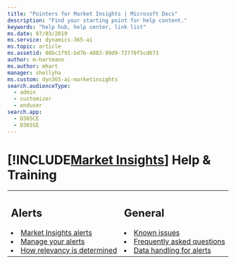 ```yaml
---
title: "Pointers for Market Insights | Microsoft Docs"
description: "Find your starting point for help content."
keywords: "help hub, help center, link list"
ms.date: 07/03/2019
ms.service: dynamics-365-ai
ms.topic: article
ms.assetid: 08bc1f91-bd7b-4083-99d9-72770f5cd673
author: m-hartmann
ms.author: mhart
manager: shellyha
ms.custom: dyn365-ai-marketinsights
search.audienceType: 
  - admin
  - customizer
  - enduser
search.app: 
  - D365CE
  - D365SE
---
```


# [!INCLUDE[Market Insights](../includes/pn-market-insights-short.md)] Help & Training

<table>
<tr>
<td>

<h2> Alerts </h2>

<li><a href="alerts-overview.md" data-raw-source="[Market Insights alerts](alerts-overview.md)">Market Insights alerts</a></li>
<li><a href="alerts-management.md" data-raw-source="[Manage your alerts](alerts-management.md)">Manage your alerts</a></li>
<li><a href="alerts-data-science.md" data-raw-source="[How relevancy is determined](alerts-data-science.md)">How relevancy is determined</a></li>
</td>

<td>

<h2> General </h2>

<li><a href="known-issues.md" data-raw-source="[Known issues](known-issues.md)">Known issues</a></li>
<li><a href="faq.md" data-raw-source="[Frequently asked questions](faq.md)">Frequently asked questions</a></li>
<li><a href="alerts-data-handling.md" data-raw-source="[Data handling for alerts](alerts-data-handling.md)">Data handling for alerts</a></li>
</td>
</tr>

</table>
